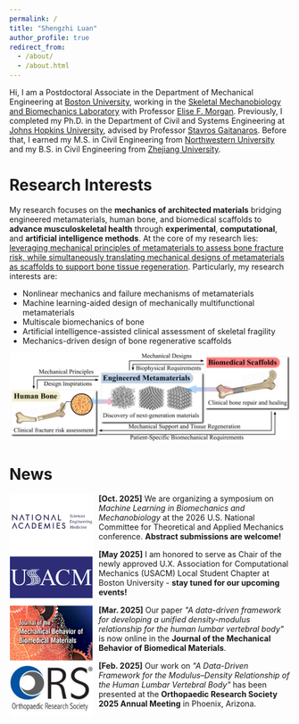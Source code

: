 ```yaml
---
permalink: /
title: "Shengzhi Luan"
author_profile: true
redirect_from: 
  - /about/
  - /about.html
---
```


Hi, I am a Postdoctoral Associate in the Department of Mechanical Engineering at [Boston University](https://www.bu.edu/), working in the [Skeletal Mechanobiology and Biomechanics Laboratory](https://morganresearchlab.org/) with Professor [Elise F. Morgan](https://www.bu.edu/eng/profile/elise-morgan-ph-d/). Previously, I completed my Ph.D. in the Department of Civil and Systems Engineering at [Johns Hopkins University](https://www.jhu.edu/), advised by Professor [Stavros Gaitanaros](https://orbit.dtu.dk/en/persons/stavros-gaitanaros/). Before that, I earned my M.S. in Civil Engineering from [Northwestern University](https://www.northwestern.edu/) and my B.S. in Civil Engineering from [Zhejiang University](https://www.zju.edu.cn/english/).

Research Interests
======
My research focuses on the **mechanics of architected materials** bridging engineered metamaterials, human bone, and biomedical scaffolds to **advance musculoskeletal health** through **experimental**, **computational**, and **artificial intelligence methods**. At the core of my research lies: <u>leveraging mechanical principles of metamaterials to assess bone fracture risk, while simultaneously translating mechanical designs of metamaterials as scaffolds to support bone tissue regeneration</u>. Particularly, my research interests are:
- Nonlinear mechanics and failure mechanisms of metamaterials
- Machine learning-aided design of mechanically multifunctional metamaterials
- Multiscale biomechanics of bone
- Artificial intelligence-assisted clinical assessment of skeletal fragility
- Mechanics-driven design of bone regenerative scaffolds

![Research Vision](../images/Research%20Vision.png "Research Vision")

News
======
<img src="../images/News_USNCTAM.png" width="150" height="100" style="float: left; margin-right: 10px;">
<strong>[Oct. 2025]</strong> We are organizing a symposium on <em>Machine Learning in Biomechanics and Mechanobiology</em> at the 2026 U.S. National Committee for Theoretical and Applied Mechanics conference. <strong>Abstract submissions are welcome!</strong>
<div style="clear: both;"></div>

<img src="../images/News_USACM.png" width="150" height="100" style="float: left; margin-right: 10px;">
<strong>[May 2025]</strong> I am honored to serve as Chair of the newly approved U.X. Association for Computational Mechanics (USACM) Local Student Chapter at Boston University - <strong>stay tuned for our upcoming events!</strong>
<div style="clear: both;"></div>

<img src="../images/News_JMBBM.png" width="150" height="100" style="float: left; margin-right: 10px;">
<strong>[Mar. 2025]</strong> Our paper <em>"A data-driven framework for developing a unified density-modulus relationship for the human lumbar vertebral body"</em> is now online in the <strong>Journal of the Mechanical Behavior of Biomedical Materials</strong>.
<div style="clear: both;"></div>

<img src="../images/News_ORS.png" width="150" height="100" style="float: left; margin-right: 10px;">
<strong>[Feb. 2025]</strong> Our work on <em>"A Data-Driven Framework for the Modulus–Density Relationship of the Human Lumbar Vertebral Body"</em> has been presented at the <strong>Orthopaedic Research Society 2025 Annual Meeting</strong> in Phoenix, Arizona.
<div style="clear: both;"></div>
